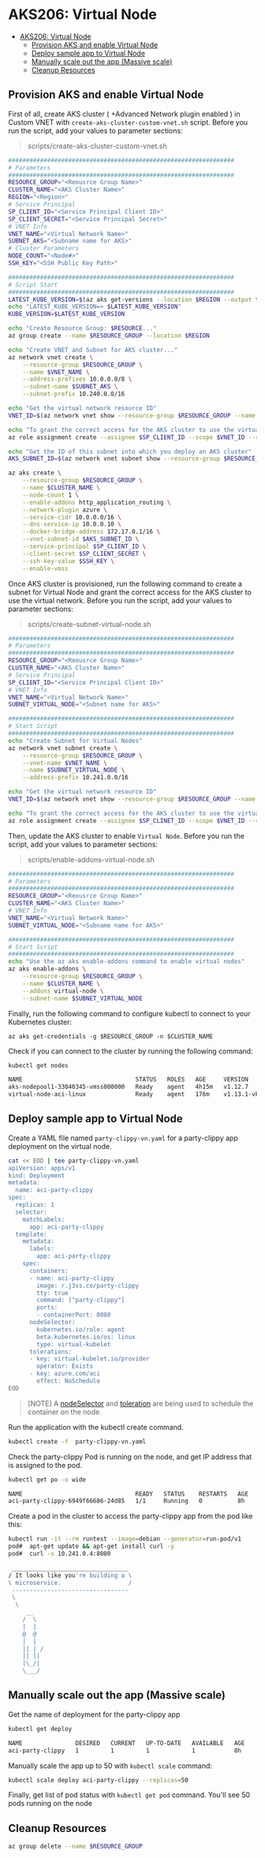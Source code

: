 # AKS206: Virtual Node

<!-- TOC -->
- [AKS206: Virtual Node](#aks206-virtual-node)
  - [Provision AKS and enable Virtual Node](#provision-aks-and-enable-virtual-node)
  - [Deploy sample app to Virtual Node](#deploy-sample-app-to-virtual-node)
  - [Manually scale out the app (Massive scale)](#manually-scale-out-the-app-massive-scale)
  - [Cleanup Resources](#cleanup-resources)


## Provision AKS and enable Virtual Node
First of all, create AKS cluster ( +Advanced Network plugin enabled ) in Custom VNET with `create-aks-cluster-custom-vnet.sh` script. Before you run the script, add your values to parameter sections:

> scripts/create-aks-cluster-custom-vnet.sh
```sh
################################################################
# Parameters
################################################################
RESOURCE_GROUP="<Reousrce Group Name>"
CLUSTER_NAME="<AKS Cluster Name>"
REGION="<Region>"
# Service Principal
SP_CLIENT_ID="<Service Principal Client ID>"
SP_CLIENT_SECRET="<Service Principal Secret>"
# VNET Info
VNET_NAME="<Virtual Network Name>"
SUBNET_AKS="<Subname name for AKS>"
# Cluster Parameters
NODE_COUNT="<Node#>"
SSH_KEY="<SSH Public Key Path>"

################################################################
# Script Start
################################################################
LATEST_KUBE_VERSION=$(az aks get-versions --location $REGION --output table  |head -3 | grep "1.*" |awk '{print $1}')
echo "LATEST_KUBE_VERSION=> $LATEST_KUBE_VERSION"
KUBE_VERSION=$LATEST_KUBE_VERSION

echo "Create Resource Group: $RESOURCE..."
az group create --name $RESOURCE_GROUP --location $REGION

echo "Create VNET and Subnet for AKS cluster..."
az network vnet create \
    --resource-group $RESOURCE_GROUP \
    --name $VNET_NAME \
    --address-prefixes 10.0.0.0/8 \
    --subnet-name $SUBNET_AKS \
    --subnet-prefix 10.240.0.0/16

echo "Get the virtual network resource ID"
VNET_ID=$(az network vnet show --resource-group $RESOURCE_GROUP --name $VNET_NAME --query id -o tsv)

echo "To grant the correct access for the AKS cluster to use the virtual network"
az role assignment create --assignee $SP_CLIENT_ID --scope $VNET_ID --role Contributor

echo "Get the ID of this subnet into which you deploy an AKS cluster"
AKS_SUBNET_ID=$(az network vnet subnet show --resource-group $RESOURCE_GROUP --vnet-name $VNET_NAME --name $SUBNET_AKS --query id -o tsv)

az aks create \
    --resource-group $RESOURCE_GROUP \
    --name $CLUSTER_NAME \
    --node-count 1 \
    --enable-addons http_application_routing \
    --network-plugin azure \
    --service-cidr 10.0.0.0/16 \
    --dns-service-ip 10.0.0.10 \
    --docker-bridge-address 172.17.0.1/16 \
    --vnet-subnet-id $AKS_SUBNET_ID \
    --service-principal $SP_CLIENT_ID \
    --client-secret $SP_CLIENT_SECRET \
    --ssh-key-value $SSH_KEY \
    --enable-vmss
```

Once AKS cluster is provisioned, run the following command to create a subnet for Virtual Node and grant the correct access for the AKS cluster to use the virtual network.
Before you run the script, add your values to parameter sections:

> scripts/create-subnet-virtual-node.sh
```sh
################################################################
# Parameters
################################################################
RESOURCE_GROUP="<Reousrce Group Name>"
CLUSTER_NAME="<AKS Cluster Name>"
# Service Principal
SP_CLIENT_ID="<Service Principal Client ID>"
# VNET Info
VNET_NAME="<Virtual Network Name>"
SUBNET_VIRTUAL_NODE="<Subnet name for AKS>"

################################################################
# Start Script
################################################################
echo "Create Subnet for Virtual Nodes"
az network vnet subnet create \
    --resource-group $RESOURCE_GROUP \
    --vnet-name $VNET_NAME \
    --name $SUBNET_VIRTUAL_NODE \
    --address-prefix 10.241.0.0/16

echo "Get the virtual network resource ID"
VNET_ID=$(az network vnet show --resource-group $RESOURCE_GROUP --name $VNET_NAME --query id -o tsv)

echo "To grant the correct access for the AKS cluster to use the virtual network"
az role assignment create --assignee $SP_CLINET_ID --scope $VNET_ID --role Contributor
```

Then, update the AKS cluster to enable `Virtual Node`.
Before you run the script, add your values to parameter sections:

> scripts/enable-addons-virtual-node.sh
```sh
################################################################
# Parameters
################################################################
RESOURCE_GROUP="<Reousrce Group Name>"
CLUSTER_NAME="<AKS Cluster Name>"
# VNET Info
VNET_NAME="<Virtual Network Name>"
SUBNET_VIRTUAL_NODE="<Subname name for AKS>"

################################################################
# Start Script
################################################################
echo "Use the az aks enable-addons command to enable virtual nodes"
az aks enable-addons \
    --resource-group $RESOURCE_GROUP \
    --name $CLUSTER_NAME \
    --addons virtual-node \
    --subnet-name $SUBNET_VIRTUAL_NODE
```

Finally, run the following command to configure kubectl to connect to your Kubernetes cluster:

```
az aks get-credentials -g $RESOURCE_GROUP -n $CLUSTER_NAME
```

Check if you can connect to the cluster by running the following command:

```sh
kubectl get nodes

NAME                                STATUS   ROLES   AGE     VERSION
aks-nodepool1-33040345-vmss000000   Ready    agent   4h15m   v1.12.7
virtual-node-aci-linux              Ready    agent   176m    v1.13.1-vk-v0.7.4-44-g4f3bd20e-dev
```

## Deploy sample app to Virtual Node

Create a YAML file named `party-clippy-vn.yaml` for a party-clippy app deployment on the virtual node. 

```sh
cat << EOD | tee party-clippy-vn.yaml
apiVersion: apps/v1
kind: Deployment
metadata:
  name: aci-party-clippy
spec:
  replicas: 1
  selector:
    matchLabels:
      app: aci-party-clippy
  template:
    metadata:
      labels:
        app: aci-party-clippy
    spec:
      containers:
      - name: aci-party-clippy
        image: r.j3ss.co/party-clippy
        tty: true
        command: ["party-clippy"]
        ports:
        - containerPort: 8080
      nodeSelector:
        kubernetes.io/role: agent
        beta.kubernetes.io/os: linux
        type: virtual-kubelet
      tolerations:
      - key: virtual-kubelet.io/provider
        operator: Exists
      - key: azure.com/aci
        effect: NoSchedule
EOD
```
> [NOTE] A [nodeSelector](https://kubernetes.io/docs/concepts/configuration/assign-pod-node/) and [toleration](https://kubernetes.io/docs/concepts/configuration/taint-and-toleration/) are being used to schedule the container on the node.

Run the application with the kubectl create command.
```sh
kubectl create -f  party-clippy-vn.yaml 
```

Check the party-clippy Pod is running on the node, and get IP address that is assigned to the pod.
```sh
kubectl get po -o wide

NAME                                READY   STATUS    RESTARTS   AGE   IP           NODE                     NOMINATED NODE
aci-party-clippy-6949f66686-24d85   1/1     Running   0          8h    10.241.0.4   virtual-node-aci-linux   <none>
```

Create a pod in the cluster to access the party-clippy app from the pod like this:

```sh
kubectl run -it --rm runtest --image=debian --generator=run-pod/v1
pod#  apt-get update && apt-get install curl -y
pod#  curl -s 10.241.0.4:8080

 _________________________________
/ It looks like you're building a \
\ microservice.                   /
 ---------------------------------
 \
  \
     __
    /  \
    |  |
    @  @
    |  |
    || | /
    || ||
    |\_/|
    \___/
```

## Manually scale out the app (Massive scale)

Get the name of deployment for the party-clippy app

```sh
kubectl get deploy

NAME               DESIRED   CURRENT   UP-TO-DATE   AVAILABLE   AGE
aci-party-clippy   1         1         1            1           8h
```

Manually scale the app up to 50 with `kubectl scale` command:

```sh
kubectl scale deploy aci-party-clippy --replicas=50
```

Finally, get list of pod status with `kubectl get pod` command. You'll see 50 pods running on the node

## Cleanup Resources

```sh
az group delete --name $RESOURCE_GROUP
```
